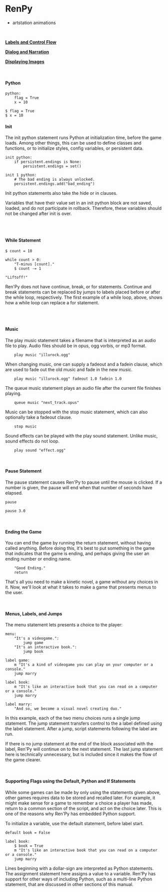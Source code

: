 # RenPy
- artstation animations

<br>

[**Labels and Control Flow**](https://github.com/maim-lain/renpy/blob/master/notes/labels.md)

[**Dialog and Narration**](https://github.com/maim-lain/renpy/blob/master/notes/dialog.md)

[**Displaying Images**](https://github.com/maim-lain/renpy/blob/master/notes/images.md)

<br>

#### Python
```renpy
python:
    flag = True
    x = 10
    
$ flag = True
$ x = 10
```

#### Init
The init python statement runs Python at initialization time, before the game loads. Among other things, this can be used to define classes and functions, or to initialize styles, config variables, or persistent data.
```renpy
init python:
    if persistent.endings is None:
        persistent.endings = set()

init 1 python:
    # The bad ending is always unlocked.
    persistent.endings.add("bad_ending")
```

Init python statements also take the hide or in clauses.

Variables that have their value set in an init python block are not saved, loaded, and do not participate in rollback. Therefore, these variables should not be changed after init is over.


<br>
<br>

#### While Statement
```renpy
$ count = 10

while count > 0:
    "T-minus [count]."
    $ count -= 1

"Liftoff!"
```
Ren'Py does not have continue, break, or for statements. Continue and break statements can be replaced by jumps to labels placed before or after the while loop, respectively. The first example of a while loop, above, shows how a while loop can replace a for statement.

<br>
<br>

#### Music
The play music statement takes a filename that is interpreted as an audio file to play. Audio files should be in opus, ogg vorbis, or mp3 format.
```renpy
    play music "illurock.ogg"
```
When changing music, one can supply a fadeout and a fadein clause, which are used to fade out the old music and fade in the new music.
```renpy
    play music "illurock.ogg" fadeout 1.0 fadein 1.0
```
The queue music statement plays an audio file after the current file finishes playing.
```renpy
    queue music "next_track.opus"
```
Music can be stopped with the stop music statement, which can also optionally take a fadeout clause.
```renpy
    stop music
```
Sound effects can be played with the play sound statement. Unlike music, sound effects do not loop.
```renpy
    play sound "effect.ogg"
```

<br>

#### Pause Statement
The pause statement causes Ren'Py to pause until the mouse is clicked. If a number is given, the pause will end when that number of seconds have elapsed.
```renpy
pause

pause 3.0
```

<br>

#### Ending the Game
You can end the game by running the return statement, without having called anything. Before doing this, it's best to put something in the game that indicates that the game is ending, and perhaps giving the user an ending number or ending name.
```renpy
    "Good Ending."
    return
```
That's all you need to make a kinetic novel, a game without any choices in it. Now, we'll look at what it takes to make a game that presents menus to the user.

<br>

#### Menus, Labels, and Jumps
The menu statement lets presents a choice to the player:
```renpy
menu:
    "It's a videogame.":
        jump game
    "It's an interactive book.":
        jump book

label game:
    m "It's a kind of videogame you can play on your computer or a console."
    jump marry

label book:
    m "It's like an interactive book that you can read on a computer or a console."
    jump marry

label marry:
    "And so, we become a visual novel creating duo."
```
In this example, each of the two menu choices runs a single jump statement. The jump statement transfers control to the a label defined using the label statement. After a jump, script statements following the label are run.

If there is no jump statement at the end of the block associated with the label, Ren'Py will continue on to the next statement. The last jump statement here is technically unnecessary, but is included since it makes the flow of the game clearer.

<br>

#### Supporting Flags using the Default, Python and If Statements
While some games can be made by only using the statements given above, other games requires data to be stored and recalled later. For example, it might make sense for a game to remember a choice a player has made, return to a common section of the script, and act on the choice later. This is one of the reasons why Ren'Py has embedded Python support.

To initialize a variable, use the default statement, before label start.
```renpy
default book = False

label book:
    $ book = True
    m "It's like an interactive book that you can read on a computer or a console."
    jump marry
```
Lines beginning with a dollar-sign are interpreted as Python statements. The assignment statement here assigns a value to a variable. Ren'Py has support for other ways of including Python, such as a multi-line Python statement, that are discussed in other sections of this manual.

